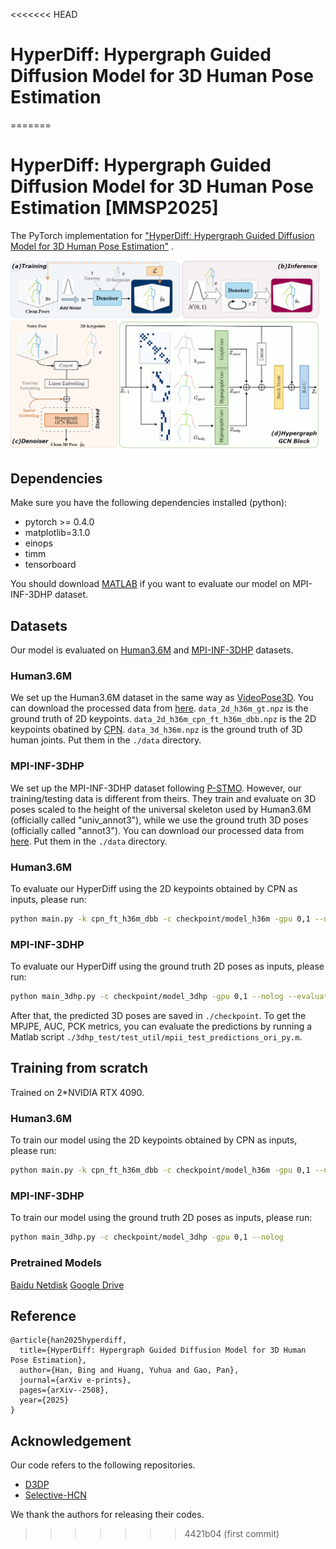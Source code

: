 <<<<<<< HEAD
# HyperDiff: Hypergraph Guided Diffusion Model for 3D Human Pose Estimation
=======
# HyperDiff: Hypergraph Guided Diffusion Model for 3D Human Pose Estimation [MMSP2025]

The PyTorch implementation for ["HyperDiff: Hypergraph Guided Diffusion Model for 3D Human Pose Estimation"](https://arxiv.org/abs/2508.14431) .
<p align="center"><img src="fig/overview.png", width="600" alt="" /></p>
<!-- <p align="center"><img src="fig/demo.gif", width="600"  alt="" /></p> -->


## Dependencies

Make sure you have the following dependencies installed (python):

* pytorch >= 0.4.0
* matplotlib=3.1.0
* einops
* timm
* tensorboard

You should download [MATLAB](https://www.mathworks.com/products/matlab-online.html) if you want to evaluate our model on MPI-INF-3DHP dataset.

## Datasets

Our model is evaluated on [Human3.6M](http://vision.imar.ro/human3.6m) and [MPI-INF-3DHP](https://vcai.mpi-inf.mpg.de/3dhp-dataset/) datasets. 

### Human3.6M

We set up the Human3.6M dataset in the same way as [VideoPose3D](https://github.com/facebookresearch/VideoPose3D/blob/master/DATASETS.md).  You can download the processed data from [here](https://drive.google.com/file/d/1FMgAf_I04GlweHMfgUKzB0CMwglxuwPe/view?usp=sharing).  `data_2d_h36m_gt.npz` is the ground truth of 2D keypoints. `data_2d_h36m_cpn_ft_h36m_dbb.npz` is the 2D keypoints obatined by [CPN](https://github.com/GengDavid/pytorch-cpn).  `data_3d_h36m.npz` is the ground truth of 3D human joints. Put them in the `./data` directory.

### MPI-INF-3DHP

We set up the MPI-INF-3DHP dataset following [P-STMO](https://github.com/paTRICK-swk/P-STMO). However, our training/testing data is different from theirs. They train and evaluate on 3D poses scaled to the height of the universal skeleton used by Human3.6M (officially called "univ_annot3"), while we use the ground truth 3D poses (officially called "annot3"). You can download our processed data from [here](https://drive.google.com/file/d/1zOM_CvLr4Ngv6Cupz1H-tt1A6bQPd_yg/view?usp=share_link). Put them in the `./data` directory. 
 

### Human3.6M

To evaluate our HyperDiff using the 2D keypoints obtained by CPN as inputs, please run:
```bash
python main.py -k cpn_ft_h36m_dbb -c checkpoint/model_h36m -gpu 0,1 --nolog --evaluate best_epoch.bin -num_proposals 1 -sampling_timesteps 1 -b 4
```

### MPI-INF-3DHP
To evaluate our HyperDiff using the ground truth 2D poses as inputs, please run:
```bash
python main_3dhp.py -c checkpoint/model_3dhp -gpu 0,1 --nolog --evaluate best_epoch.bin -num_proposals 1 -sampling_timesteps 1 -b 4
```
After that, the predicted 3D poses are saved in `./checkpoint`. To get the MPJPE, AUC, PCK metrics, you can evaluate the predictions by running a Matlab script `./3dhp_test/test_util/mpii_test_predictions_ori_py.m`.

## Training from scratch
Trained on 2*NVIDIA RTX 4090.
### Human3.6M
To train our model using the 2D keypoints obtained by CPN as inputs, please run:
```bash
python main.py -k cpn_ft_h36m_dbb -c checkpoint/model_h36m -gpu 0,1 --nolog
```

### MPI-INF-3DHP
To train our model using the ground truth 2D poses as inputs, please run:
```bash
python main_3dhp.py -c checkpoint/model_3dhp -gpu 0,1 --nolog
```

### Pretrained Models
[Baidu Netdisk](https://pan.baidu.com/s/1oiI1vFOkjgAL-4FpGbDJ2w?pwd=a7ka)
[Google Drive](https://drive.google.com/file/d/1WlMr0vlXhllDiqNq0eb3FnBXs447YILG/view?usp=drive_link)

## Reference
```
@article{han2025hyperdiff,
  title={HyperDiff: Hypergraph Guided Diffusion Model for 3D Human Pose Estimation},
  author={Han, Bing and Huang, Yuhua and Gao, Pan},
  journal={arXiv e-prints},
  pages={arXiv--2508},
  year={2025}
}
```

## Acknowledgement
Our code refers to the following repositories.

* [D3DP](https://github.com/paTRICK-swk/D3DP)
* [Selective-HCN](https://github.com/CFM-MSG/Code_SelectiveHCN)

We thank the authors for releasing their codes.
>>>>>>> 4421b04 (first commit)
